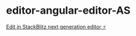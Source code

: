 # editor-angular-editor-AS

[Edit in StackBlitz next generation editor ⚡️](https://stackblitz.com/~/github.com/amitkrsaini007/editor-angular-editor-AS)